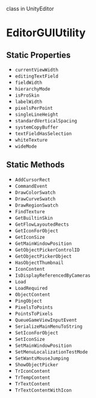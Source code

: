class in UnityEditor
# EditorGUIUtility

## Static Properties
- `currentViewWidth`
- `editingTextField`
- `fieldWidth`
- `hierarchyMode`
- `isProSkin`
- `labelWidth`
- `pixelsPerPoint`
- `singleLineHeight`
- `standardVerticalSpacing`
- `systemCopyBuffer`
- `textFieldHasSelection`
- `whiteTexture`
- `wideMode`
## Static Methods
- `AddCursorRect`
- `CommandEvent`
- `DrawColorSwatch`
- `DrawCurveSwatch`
- `DrawRegionSwatch`
- `FindTexture`
- `GetBuiltinSkin`
- `GetFlowLayoutedRects`
- `GetIconForObject`
- `GetIconSize`
- `GetMainWindowPosition`
- `GetObjectPickerControlID`
- `GetObjectPickerObject`
- `HasObjectThumbnail`
- `IconContent`
- `IsDisplayReferencedByCameras`
- `Load`
- `LoadRequired`
- `ObjectContent`
- `PingObject`
- `PixelsToPoints`
- `PointsToPixels`
- `QueueGameViewInputEvent`
- `SerializeMainMenuToString`
- `SetIconForObject`
- `SetIconSize`
- `SetMainWindowPosition`
- `SetMenuLocalizationTestMode`
- `SetWantsMouseJumping`
- `ShowObjectPicker`
- `TrIconContent`
- `TrTempContent`
- `TrTextContent`
- `TrTextContentWithIcon`
